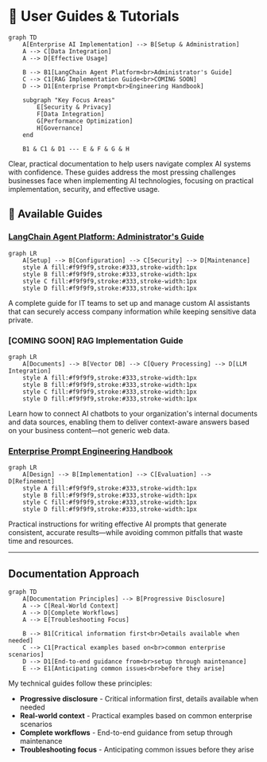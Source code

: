 # 🧭 User Guides & Tutorials

```mermaid
graph TD
    A[Enterprise AI Implementation] --> B[Setup & Administration]
    A --> C[Data Integration]
    A --> D[Effective Usage]
    
    B --> B1[LangChain Agent Platform<br>Administrator's Guide]
    C --> C1[RAG Implementation Guide<br>COMING SOON]
    D --> D1[Enterprise Prompt<br>Engineering Handbook]
    
    subgraph "Key Focus Areas"
        E[Security & Privacy]
        F[Data Integration]
        G[Performance Optimization]
        H[Governance]
    end
    
    B1 & C1 & D1 --- E & F & G & H
```

Clear, practical documentation to help users navigate complex AI systems with confidence. These guides address the most pressing challenges businesses face when implementing AI technologies, focusing on practical implementation, security, and effective usage.

## 📂 Available Guides

### **[LangChain Agent Platform: Administrator's Guide](https://github.com/CRollins6020/CRollins6020/blob/main/User-Guides/LangChain%20Agent%20Platform%20Admin%20Guide.md)**

```mermaid
graph LR
    A[Setup] --> B[Configuration] --> C[Security] --> D[Maintenance]
    style A fill:#f9f9f9,stroke:#333,stroke-width:1px
    style B fill:#f9f9f9,stroke:#333,stroke-width:1px
    style C fill:#f9f9f9,stroke:#333,stroke-width:1px
    style D fill:#f9f9f9,stroke:#333,stroke-width:1px
```

A complete guide for IT teams to set up and manage custom AI assistants that can securely access company information while keeping sensitive data private.

### **[COMING SOON] RAG Implementation Guide**

```mermaid
graph LR
    A[Documents] --> B[Vector DB] --> C[Query Processing] --> D[LLM Integration]
    style A fill:#f9f9f9,stroke:#333,stroke-width:1px
    style B fill:#f9f9f9,stroke:#333,stroke-width:1px
    style C fill:#f9f9f9,stroke:#333,stroke-width:1px
    style D fill:#f9f9f9,stroke:#333,stroke-width:1px
```

Learn how to connect AI chatbots to your organization's internal documents and data sources, enabling them to deliver context-aware answers based on your business content—not generic web data.

### **[Enterprise Prompt Engineering Handbook](https://github.com/CRollins6020/CRollins6020/blob/main/User-Guides/Enterprise%20Prompt%20Engineering%20Handbook.md)**

```mermaid
graph LR
    A[Design] --> B[Implementation] --> C[Evaluation] --> D[Refinement]
    style A fill:#f9f9f9,stroke:#333,stroke-width:1px
    style B fill:#f9f9f9,stroke:#333,stroke-width:1px
    style C fill:#f9f9f9,stroke:#333,stroke-width:1px
    style D fill:#f9f9f9,stroke:#333,stroke-width:1px
```

Practical instructions for writing effective AI prompts that generate consistent, accurate results—while avoiding common pitfalls that waste time and resources.

---

## Documentation Approach

```mermaid
graph TD
    A[Documentation Principles] --> B[Progressive Disclosure]
    A --> C[Real-World Context]
    A --> D[Complete Workflows]
    A --> E[Troubleshooting Focus]
    
    B --> B1[Critical information first<br>Details available when needed]
    C --> C1[Practical examples based on<br>common enterprise scenarios]
    D --> D1[End-to-end guidance from<br>setup through maintenance]
    E --> E1[Anticipating common issues<br>before they arise]
```

My technical guides follow these principles:
- **Progressive disclosure** - Critical information first, details available when needed
- **Real-world context** - Practical examples based on common enterprise scenarios
- **Complete workflows** - End-to-end guidance from setup through maintenance
- **Troubleshooting focus** - Anticipating common issues before they arise